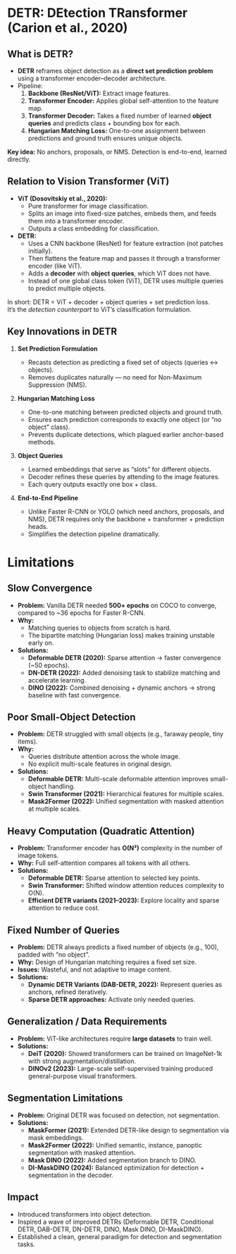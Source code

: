 # DETR: DEtection TRansformer (Carion et al., 2020)

## What is DETR?
- **DETR** reframes object detection as a **direct set prediction problem** using a transformer encoder–decoder architecture.
- Pipeline:
  1. **Backbone (ResNet/ViT):** Extract image features.
  2. **Transformer Encoder:** Applies global self-attention to the feature map.
  3. **Transformer Decoder:** Takes a fixed number of learned **object queries** and predicts class + bounding box for each.
  4. **Hungarian Matching Loss:** One-to-one assignment between predictions and ground truth ensures unique objects.

**Key idea:** No anchors, proposals, or NMS. Detection is end-to-end, learned directly.
## Relation to Vision Transformer (ViT)
- **ViT (Dosovitskiy et al., 2020):**
  - Pure transformer for image classification.
  - Splits an image into fixed-size patches, embeds them, and feeds them into a transformer encoder.
  - Outputs a class embedding for classification.
- **DETR:**
  - Uses a CNN backbone (ResNet) for feature extraction (not patches initially).
  - Then flattens the feature map and passes it through a transformer encoder (like ViT).
  - Adds a **decoder** with **object queries**, which ViT does not have.
  - Instead of one global class token (ViT), DETR uses multiple queries to predict multiple objects.

In short: DETR = ViT + decoder + object queries + set prediction loss.  
It’s the *detection counterpart* to ViT’s classification formulation.
## Key Innovations in DETR
1. **Set Prediction Formulation**
   - Recasts detection as predicting a fixed set of objects (queries ↔ objects).
   - Removes duplicates naturally — no need for Non-Maximum Suppression (NMS).

2. **Hungarian Matching Loss**
   - One-to-one matching between predicted objects and ground truth.
   - Ensures each prediction corresponds to exactly one object (or “no object” class).
   - Prevents duplicate detections, which plagued earlier anchor-based methods.

3. **Object Queries**
   - Learned embeddings that serve as “slots” for different objects.
   - Decoder refines these queries by attending to the image features.
   - Each query outputs exactly one box + class.

4. **End-to-End Pipeline**
   - Unlike Faster R-CNN or YOLO (which need anchors, proposals, and NMS), DETR requires only the backbone + transformer + prediction heads.
   - Simplifies the detection pipeline dramatically.
# Limitations
## Slow Convergence
- **Problem:** Vanilla DETR needed **500+ epochs** on COCO to converge, compared to ~36 epochs for Faster R-CNN.
- **Why:** 
  - Matching queries to objects from scratch is hard.
  - The bipartite matching (Hungarian loss) makes training unstable early on.
- **Solutions:**
  - **Deformable DETR (2020):** Sparse attention → faster convergence (~50 epochs).
  - **DN-DETR (2022):** Added denoising task to stabilize matching and accelerate learning.
  - **DINO (2022):** Combined denoising + dynamic anchors → strong baseline with fast convergence.
## Poor Small-Object Detection
- **Problem:** DETR struggled with small objects (e.g., faraway people, tiny items).
- **Why:** 
  - Queries distribute attention across the whole image.
  - No explicit multi-scale features in original design.
- **Solutions:**
  - **Deformable DETR:** Multi-scale deformable attention improves small-object handling.
  - **Swin Transformer (2021):** Hierarchical features for multiple scales.
  - **Mask2Former (2022):** Unified segmentation with masked attention at multiple scales.
## Heavy Computation (Quadratic Attention)
- **Problem:** Transformer encoder has **O(N²)** complexity in the number of image tokens.
- **Why:** Full self-attention compares all tokens with all others.
- **Solutions:**
  - **Deformable DETR:** Sparse attention to selected key points.
  - **Swin Transformer:** Shifted window attention reduces complexity to O(N).
  - **Efficient DETR variants (2021–2023):** Explore locality and sparse attention to reduce cost.
## Fixed Number of Queries
- **Problem:** DETR always predicts a fixed number of objects (e.g., 100), padded with “no object”.
- **Why:** Design of Hungarian matching requires a fixed set size.
- **Issues:** Wasteful, and not adaptive to image content.
- **Solutions:**
  - **Dynamic DETR Variants (DAB-DETR, 2022):** Represent queries as anchors, refined iteratively.
  - **Sparse DETR approaches:** Activate only needed queries.
## Generalization / Data Requirements
- **Problem:** ViT-like architectures require **large datasets** to train well.
- **Solutions:**
  - **DeiT (2020):** Showed transformers can be trained on ImageNet-1k with strong augmentation/distillation.
  - **DINOv2 (2023):** Large-scale self-supervised training produced general-purpose visual transformers.
## Segmentation Limitations
- **Problem:** Original DETR was focused on detection, not segmentation.
- **Solutions:**
  - **MaskFormer (2021):** Extended DETR-like design to segmentation via mask embeddings.
  - **Mask2Former (2022):** Unified semantic, instance, panoptic segmentation with masked attention.
  - **Mask DINO (2022):** Added segmentation branch to DINO.
  - **DI-MaskDINO (2024):** Balanced optimization for detection + segmentation in the decoder.

## Impact
- Introduced transformers into object detection.
- Inspired a wave of improved DETRs (Deformable DETR, Conditional DETR, DAB-DETR, DN-DETR, DINO, Mask DINO, DI-MaskDINO).
- Established a clean, general paradigm for detection and segmentation tasks.